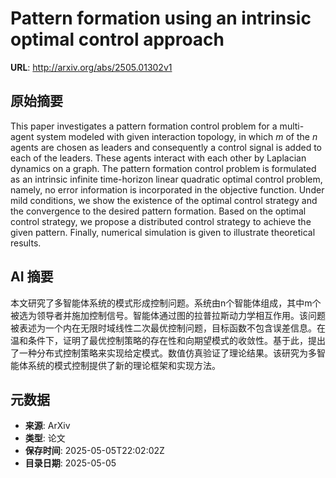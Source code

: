 # Pattern formation using an intrinsic optimal control approach

**URL**: http://arxiv.org/abs/2505.01302v1

## 原始摘要

This paper investigates a pattern formation control problem for a multi-agent
system modeled with given interaction topology, in which $m$ of the $n$ agents
are chosen as leaders and consequently a control signal is added to each of the
leaders. These agents interact with each other by Laplacian dynamics on a
graph. The pattern formation control problem is formulated as an intrinsic
infinite time-horizon linear quadratic optimal control problem, namely, no
error information is incorporated in the objective function. Under mild
conditions, we show the existence of the optimal control strategy and the
convergence to the desired pattern formation. Based on the optimal control
strategy, we propose a distributed control strategy to achieve the given
pattern. Finally, numerical simulation is given to illustrate theoretical
results.


## AI 摘要

本文研究了多智能体系统的模式形成控制问题。系统由n个智能体组成，其中m个被选为领导者并施加控制信号。智能体通过图的拉普拉斯动力学相互作用。该问题被表述为一个内在无限时域线性二次最优控制问题，目标函数不包含误差信息。在温和条件下，证明了最优控制策略的存在性和向期望模式的收敛性。基于此，提出了一种分布式控制策略来实现给定模式。数值仿真验证了理论结果。该研究为多智能体系统的模式控制提供了新的理论框架和实现方法。

## 元数据

- **来源**: ArXiv
- **类型**: 论文
- **保存时间**: 2025-05-05T22:02:02Z
- **目录日期**: 2025-05-05
